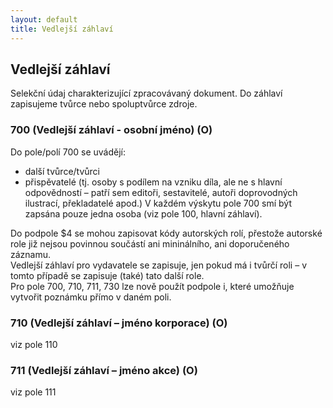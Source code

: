 ```yaml
---
layout: default
title: Vedlejší záhlaví
---
```

## Vedlejší záhlaví
Selekční údaj charakterizující zpracovávaný dokument. Do záhlaví zapisujeme tvůrce nebo spoluptvůrce zdroje.

### 700 (Vedlejší záhlaví - osobní jméno) (O)
Do pole/polí 700 se uvádějí:
- další tvůrce/tvůrci
- přispěvatelé (tj. osoby s podílem na vzniku díla, ale ne s hlavní odpovědností – patří
sem editoři, sestavitelé, autoři doprovodných ilustrací, překladatelé apod.)
V každém výskytu pole 700 smí být zapsána pouze jedna osoba (viz pole 100, hlavní záhlaví).  

Do podpole \$4 se mohou zapisovat kódy autorských rolí, přestože autorské role již nejsou povinnou součástí ani mininálního, ani doporučeného záznamu.  
Vedlejší záhlaví pro vydavatele se zapisuje, jen pokud má i tvůrčí roli – v tomto případě se zapisuje (také) tato další role.  
Pro pole 700, 710, 711, 730 lze nově použít podpole i, které umožňuje vytvořit poznámku přímo v daném poli.  

### 710 (Vedlejší záhlaví – jméno korporace) (O)
viz pole 110

### 711 (Vedlejší záhlaví – jméno akce) (O)
viz pole 111
